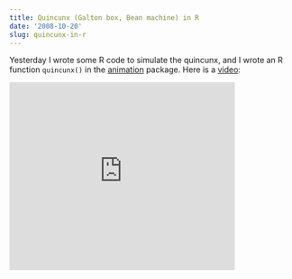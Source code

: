 ```yaml
---
title: Quincunx (Galton box, Bean machine) in R
date: '2008-10-20'
slug: quincunx-in-r
---
```


Yesterday I wrote some R code to simulate the quincunx, and I wrote an R function `quincunx()` in the [animation](http://cran.r-project.org/package=animation) package. Here is a [video](http://vimeo.com/2013914):

<iframe src="https://player.vimeo.com/video/2013914?title=0&amp;byline=0&amp;portrait=0" width="400" height="333" frameborder="0" webkitAllowFullScreen mozallowfullscreen allowFullScreen></iframe>

